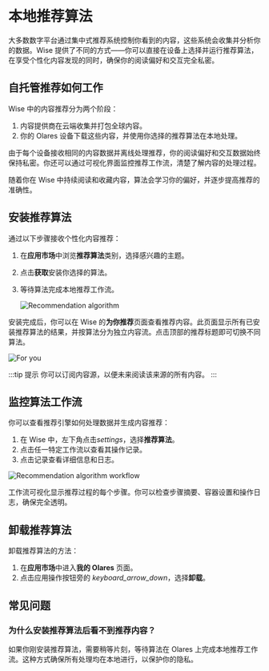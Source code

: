 # 本地推荐算法
大多数数字平台通过集中式推荐系统控制你看到的内容，这些系统会收集并分析你的数据。Wise 提供了不同的方式——你可以直接在设备上选择并运行推荐算法，在享受个性化内容发现的同时，确保你的阅读偏好和交互完全私密。
## 自托管推荐如何工作
Wise 中的内容推荐分为两个阶段：

1. 内容提供商在云端收集并打包全球内容。
2. 你的 Olares 设备下载这些内容，并使用你选择的推荐算法在本地处理。

由于每个设备接收相同的内容数据并离线处理推荐，你的阅读偏好和交互数据始终保持私密。你还可以通过可视化界面监控推荐工作流，清楚了解内容的处理过程。

随着你在 Wise 中持续阅读和收藏内容，算法会学习你的偏好，并逐步提高推荐的准确性。

## 安装推荐算法

通过以下步骤接收个性化内容推荐：

1. 在**应用市场**中浏览**推荐算法**类别，选择感兴趣的主题。
2. 点击**获取**安装你选择的算法。
3. 等待算法完成本地推荐工作流。

   ![Recommendation algorithm](/images/manual/tasks/install-recommendation.png#bordered)

安装完成后，你可以在 Wise 的**为你推荐**页面查看推荐内容。此页面显示所有已安装推荐算法的结果，并按算法分为独立内容流。点击顶部的推荐标题即可切换不同算法。

![For you](/images/manual/tasks/for-you.png#bordered)

:::tip 提示
你可以订阅内容源，以便未来阅读该来源的所有内容。
:::

## 监控算法工作流
你可以查看推荐引擎如何处理数据并生成内容推荐：

1. 在 Wise 中，左下角点击<i class="material-symbols-outlined">settings</i>，选择**推荐算法**。
2. 点击任一特定工作流以查看其操作记录。
3. 点击记录查看详细信息和日志。

![Recommendation algorithm workflow](/images/manual/tasks/recommendation-algorithm-workflow.png#bordered)

工作流可视化显示推荐过程的每个步骤。你可以检查步骤摘要、容器设置和操作日志，确保完全透明。

## 卸载推荐算法
卸载推荐算法的方法：

1. 在**应用市场**中进入**我的 Olares** 页面。
2. 点击应用操作按钮旁的 <i class="material-symbols-outlined">keyboard_arrow_down</i>，选择**卸载**。

## 常见问题

### 为什么安装推荐算法后看不到推荐内容？
如果你刚安装推荐算法，需要稍等片刻，等待算法在 Olares 上完成本地推荐工作流。这种方式确保所有处理均在本地进行，以保护你的隐私。